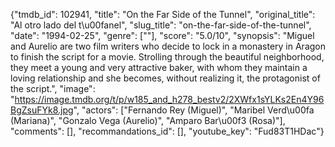 {"tmdb_id": 102941, "title": "On the Far Side of the Tunnel", "original_title": "Al otro lado del t\u00fanel", "slug_title": "on-the-far-side-of-the-tunnel", "date": "1994-02-25", "genre": [""], "score": "5.0/10", "synopsis": "Miguel and Aurelio are two film writers who decide to lock in a monastery in Aragon to finish the script for a movie. Strolling through the beautiful neighborhood, they meet a young and very attractive baker, with whom they maintain a loving relationship and she becomes, without realizing it, the protagonist of the script.", "image": "https://image.tmdb.org/t/p/w185_and_h278_bestv2/2XWfx1sYLKs2En4Y96BgZsuFYk8.jpg", "actors": ["Fernando Rey (Miguel)", "Maribel Verd\u00fa (Mariana)", "Gonzalo Vega (Aurelio)", "Amparo Bar\u00f3 (Rosa)"], "comments": [], "recommandations_id": [], "youtube_key": "Fud83T1HDac"}